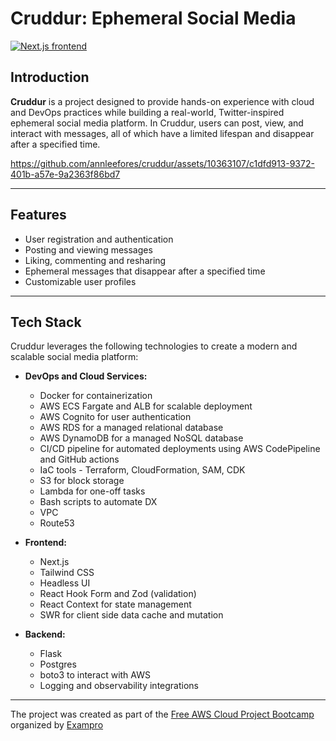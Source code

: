
# Cruddur: Ephemeral Social Media

[![Next.js frontend](https://github.com/annleefores/cruddur/actions/workflows/lambda_nextjs.yaml/badge.svg?branch=prod-frontend)](https://github.com/annleefores/cruddur/actions/workflows/lambda_nextjs.yaml)


## Introduction

**Cruddur** is a project designed to provide hands-on experience with cloud and DevOps practices while building a real-world, Twitter-inspired ephemeral social media platform. In Cruddur, users can post, view, and interact with messages, all of which have a limited lifespan and disappear after a specified time.

https://github.com/annleefores/cruddur/assets/10363107/c1dfd913-9372-401b-a57e-9a2363f86bd7

---

## Features

- User registration and authentication
- Posting and viewing messages
- Liking, commenting and resharing
- Ephemeral messages that disappear after a specified time
- Customizable user profiles

---

## Tech Stack

Cruddur leverages the following technologies to create a modern and scalable social media platform:

- **DevOps and Cloud Services:**
  - Docker for containerization
  - AWS ECS Fargate and ALB for scalable deployment
  - AWS Cognito for user authentication
  - AWS RDS for a managed relational database
  - AWS DynamoDB for a managed NoSQL database
  - CI/CD pipeline for automated deployments using AWS CodePipeline and GitHub actions
  - IaC tools - Terraform, CloudFormation, SAM, CDK
  - S3 for block storage
  - Lambda for one-off tasks
  - Bash scripts to automate DX
  - VPC
  - Route53

- **Frontend:**
  - Next.js
  - Tailwind CSS
  - Headless UI
  - React Hook Form and Zod (validation)
  - React Context for state management
  - SWR for client side data cache and mutation

- **Backend:**
  - Flask
  - Postgres
  - boto3 to interact with AWS
  - Logging and observability integrations

---

The project was created as part of the [Free AWS Cloud Project Bootcamp](https://aws.cloudprojectbootcamp.com/) organized by [Exampro](https://www.exampro.co/)

